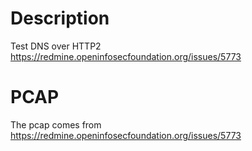 # Description

Test DNS over HTTP2
https://redmine.openinfosecfoundation.org/issues/5773

# PCAP

The pcap comes from https://redmine.openinfosecfoundation.org/issues/5773

